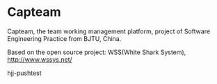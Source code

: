 # Capteam
Capteam, the team working management platform, project of Software Engineering Practice from BJTU, China.

Based on the open source project: WSS(White Shark System), http://www.wssys.net/

hjj-pushtest

